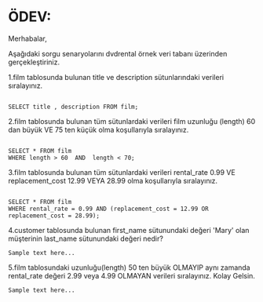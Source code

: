 # ÖDEV:

Merhabalar,

Aşağıdaki sorgu senaryolarını dvdrental örnek veri tabanı üzerinden gerçekleştiriniz.

1.film tablosunda bulunan title ve description sütunlarındaki verileri sıralayınız.

```

SELECT title , description FROM film;

```



2.film tablosunda bulunan tüm sütunlardaki verileri film uzunluğu (length) 60 dan büyük VE 75 ten küçük olma koşullarıyla sıralayınız.

```

SELECT * FROM film
WHERE length > 60  AND  length < 70;

```



3.film tablosunda bulunan tüm sütunlardaki verileri rental_rate 0.99 VE replacement_cost 12.99 VEYA 28.99 olma koşullarıyla sıralayınız.

```

SELECT * FROM film
WHERE rental_rate = 0.99 AND (replacement_cost = 12.99 OR replacement_cost = 28.99);

```


4.customer tablosunda bulunan first_name sütunundaki değeri 'Mary' olan müşterinin last_name sütunundaki değeri nedir?

```
Sample text here...
```



5.film tablosundaki uzunluğu(length) 50 ten büyük OLMAYIP aynı zamanda rental_rate değeri 2.99 veya 4.99 OLMAYAN verileri sıralayınız.
Kolay Gelsin.


```
Sample text here...
```
